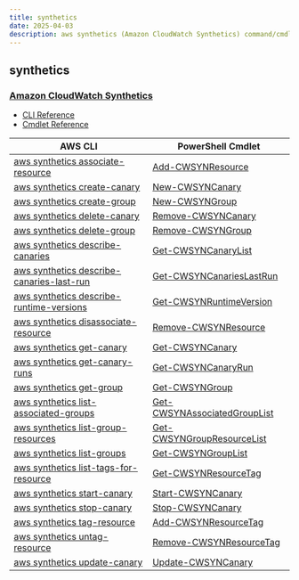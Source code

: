 ```yaml
---
title: synthetics
date: 2025-04-03
description: aws synthetics (Amazon CloudWatch Synthetics) command/cmdlet list.
---
```


## synthetics

### [Amazon CloudWatch Synthetics](https://aws.amazon.com/cloudwatch/)

* [CLI Reference](https://awscli.amazonaws.com/v2/documentation/api/latest/reference/synthetics/index.html)
* [Cmdlet Reference](https://docs.aws.amazon.com/powershell/latest/reference/items/Synthetics_cmdlets.html)

|AWS CLI|PowerShell Cmdlet|
|----|----|
|[aws synthetics associate-resource](https://awscli.amazonaws.com/v2/documentation/api/latest/reference/synthetics/associate-resource.html)|[Add-CWSYNResource](https://docs.aws.amazon.com/powershell/latest/reference/items/Add-CWSYNResource.html)|
|[aws synthetics create-canary](https://awscli.amazonaws.com/v2/documentation/api/latest/reference/synthetics/create-canary.html)|[New-CWSYNCanary](https://docs.aws.amazon.com/powershell/latest/reference/items/New-CWSYNCanary.html)|
|[aws synthetics create-group](https://awscli.amazonaws.com/v2/documentation/api/latest/reference/synthetics/create-group.html)|[New-CWSYNGroup](https://docs.aws.amazon.com/powershell/latest/reference/items/New-CWSYNGroup.html)|
|[aws synthetics delete-canary](https://awscli.amazonaws.com/v2/documentation/api/latest/reference/synthetics/delete-canary.html)|[Remove-CWSYNCanary](https://docs.aws.amazon.com/powershell/latest/reference/items/Remove-CWSYNCanary.html)|
|[aws synthetics delete-group](https://awscli.amazonaws.com/v2/documentation/api/latest/reference/synthetics/delete-group.html)|[Remove-CWSYNGroup](https://docs.aws.amazon.com/powershell/latest/reference/items/Remove-CWSYNGroup.html)|
|[aws synthetics describe-canaries](https://awscli.amazonaws.com/v2/documentation/api/latest/reference/synthetics/describe-canaries.html)|[Get-CWSYNCanaryList](https://docs.aws.amazon.com/powershell/latest/reference/items/Get-CWSYNCanaryList.html)|
|[aws synthetics describe-canaries-last-run](https://awscli.amazonaws.com/v2/documentation/api/latest/reference/synthetics/describe-canaries-last-run.html)|[Get-CWSYNCanariesLastRun](https://docs.aws.amazon.com/powershell/latest/reference/items/Get-CWSYNCanariesLastRun.html)|
|[aws synthetics describe-runtime-versions](https://awscli.amazonaws.com/v2/documentation/api/latest/reference/synthetics/describe-runtime-versions.html)|[Get-CWSYNRuntimeVersion](https://docs.aws.amazon.com/powershell/latest/reference/items/Get-CWSYNRuntimeVersion.html)|
|[aws synthetics disassociate-resource](https://awscli.amazonaws.com/v2/documentation/api/latest/reference/synthetics/disassociate-resource.html)|[Remove-CWSYNResource](https://docs.aws.amazon.com/powershell/latest/reference/items/Remove-CWSYNResource.html)|
|[aws synthetics get-canary](https://awscli.amazonaws.com/v2/documentation/api/latest/reference/synthetics/get-canary.html)|[Get-CWSYNCanary](https://docs.aws.amazon.com/powershell/latest/reference/items/Get-CWSYNCanary.html)|
|[aws synthetics get-canary-runs](https://awscli.amazonaws.com/v2/documentation/api/latest/reference/synthetics/get-canary-runs.html)|[Get-CWSYNCanaryRun](https://docs.aws.amazon.com/powershell/latest/reference/items/Get-CWSYNCanaryRun.html)|
|[aws synthetics get-group](https://awscli.amazonaws.com/v2/documentation/api/latest/reference/synthetics/get-group.html)|[Get-CWSYNGroup](https://docs.aws.amazon.com/powershell/latest/reference/items/Get-CWSYNGroup.html)|
|[aws synthetics list-associated-groups](https://awscli.amazonaws.com/v2/documentation/api/latest/reference/synthetics/list-associated-groups.html)|[Get-CWSYNAssociatedGroupList](https://docs.aws.amazon.com/powershell/latest/reference/items/Get-CWSYNAssociatedGroupList.html)|
|[aws synthetics list-group-resources](https://awscli.amazonaws.com/v2/documentation/api/latest/reference/synthetics/list-group-resources.html)|[Get-CWSYNGroupResourceList](https://docs.aws.amazon.com/powershell/latest/reference/items/Get-CWSYNGroupResourceList.html)|
|[aws synthetics list-groups](https://awscli.amazonaws.com/v2/documentation/api/latest/reference/synthetics/list-groups.html)|[Get-CWSYNGroupList](https://docs.aws.amazon.com/powershell/latest/reference/items/Get-CWSYNGroupList.html)|
|[aws synthetics list-tags-for-resource](https://awscli.amazonaws.com/v2/documentation/api/latest/reference/synthetics/list-tags-for-resource.html)|[Get-CWSYNResourceTag](https://docs.aws.amazon.com/powershell/latest/reference/items/Get-CWSYNResourceTag.html)|
|[aws synthetics start-canary](https://awscli.amazonaws.com/v2/documentation/api/latest/reference/synthetics/start-canary.html)|[Start-CWSYNCanary](https://docs.aws.amazon.com/powershell/latest/reference/items/Start-CWSYNCanary.html)|
|[aws synthetics stop-canary](https://awscli.amazonaws.com/v2/documentation/api/latest/reference/synthetics/stop-canary.html)|[Stop-CWSYNCanary](https://docs.aws.amazon.com/powershell/latest/reference/items/Stop-CWSYNCanary.html)|
|[aws synthetics tag-resource](https://awscli.amazonaws.com/v2/documentation/api/latest/reference/synthetics/tag-resource.html)|[Add-CWSYNResourceTag](https://docs.aws.amazon.com/powershell/latest/reference/items/Add-CWSYNResourceTag.html)|
|[aws synthetics untag-resource](https://awscli.amazonaws.com/v2/documentation/api/latest/reference/synthetics/untag-resource.html)|[Remove-CWSYNResourceTag](https://docs.aws.amazon.com/powershell/latest/reference/items/Remove-CWSYNResourceTag.html)|
|[aws synthetics update-canary](https://awscli.amazonaws.com/v2/documentation/api/latest/reference/synthetics/update-canary.html)|[Update-CWSYNCanary](https://docs.aws.amazon.com/powershell/latest/reference/items/Update-CWSYNCanary.html)|

